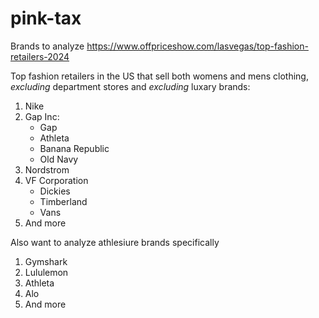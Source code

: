 # pink-tax

Brands to analyze 
https://www.offpriceshow.com/lasvegas/top-fashion-retailers-2024

Top fashion retailers in the US that sell both womens and mens clothing, _excluding_ department stores and _excluding_ luxary brands: 

1. Nike
2. Gap Inc:
   - Gap
   - Athleta
   - Banana Republic
   - Old Navy
4. Nordstrom
5. VF Corporation
   - Dickies
   - Timberland
   - Vans
7. And more


 Also want to analyze athlesiure brands specifically 
 1. Gymshark
 2. Lululemon
 3. Athleta
 4. Alo
 5. And more 
